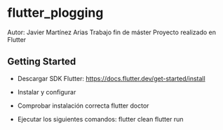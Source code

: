 # flutter_plogging

Autor: Javier Martínez Arias
Trabajo fin de máster
Proyecto realizado en Flutter

## Getting Started

- Descargar SDK Flutter: https://docs.flutter.dev/get-started/install
- Instalar y configurar
- Comprobar instalación correcta
	flutter doctor
	
- Ejecutar los siguientes comandos:
	flutter clean
	flutter run